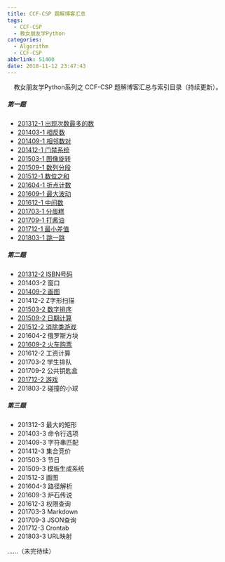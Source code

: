 ```yaml
---
title: CCF-CSP 题解博客汇总
tags:
  - CCF-CSP
  - 教女朋友学Python
categories:
  - Algorithm
  - CCF-CSP
abbrlink: 51400
date: 2018-11-12 23:47:43
---
```


<center>教女朋友学Python系列之 CCF-CSP 题解博客汇总与索引目录（持续更新）。</center>

<!--more-->

##### 第一题

- [201312-1 出现次数最多的数](http://fanzhenyu.me/2018/09/17/CCF-CSP-%E5%87%BA%E7%8E%B0%E6%AC%A1%E6%95%B0%E6%9C%80%E5%A4%9A%E7%9A%84%E6%95%B0/)
- [201403-1 相反数](http://fanzhenyu.me/2018/09/18/CCF-CSP-%E7%9B%B8%E5%8F%8D%E6%95%B0/)
- [201409-1 相邻数对](http://fanzhenyu.me/2018/09/21/CCF-CSP-%E7%9B%B8%E9%82%BB%E6%95%B0%E5%AF%B9/)
- [201412-1 门禁系统](http://fanzhenyu.me/2018/09/21/CCF-CSP-%E9%97%A8%E7%A6%81%E7%B3%BB%E7%BB%9F/)
- [201503-1 图像旋转](http://fanzhenyu.me/2018/09/26/CCF-CSP-%E5%9B%BE%E5%83%8F%E6%97%8B%E8%BD%AC%E4%B8%8E%E6%95%B0%E4%BD%8D%E4%B9%8B%E5%92%8C/)
- [201509-1 数列分段](http://fanzhenyu.me/2018/09/21/CCF-CSP-%E6%95%B0%E5%88%97%E5%88%86%E6%AE%B5%E4%B8%8E%E6%8A%98%E7%82%B9%E8%AE%A1%E6%95%B0/)
- [201512-1 数位之和](http://fanzhenyu.me/2018/09/26/CCF-CSP-%E5%9B%BE%E5%83%8F%E6%97%8B%E8%BD%AC%E4%B8%8E%E6%95%B0%E4%BD%8D%E4%B9%8B%E5%92%8C/)
- [201604-1 折点计数](http://fanzhenyu.me/2018/09/21/CCF-CSP-%E6%95%B0%E5%88%97%E5%88%86%E6%AE%B5%E4%B8%8E%E6%8A%98%E7%82%B9%E8%AE%A1%E6%95%B0/)
- [201609-1 最大波动](http://fanzhenyu.me/2018/09/26/CCF-CSP-%E6%9C%80%E5%A4%A7%E6%B3%A2%E5%8A%A8%E4%B8%8E%E4%B8%AD%E9%97%B4%E6%95%B0/)
- [201612-1 中间数](http://fanzhenyu.me/2018/09/26/CCF-CSP-%E6%9C%80%E5%A4%A7%E6%B3%A2%E5%8A%A8%E4%B8%8E%E4%B8%AD%E9%97%B4%E6%95%B0/)
- [201703-1 分蛋糕](http://fanzhenyu.me/2018/09/27/CCF-CSP-%E5%88%86%E8%9B%8B%E7%B3%95%E4%B8%8E%E6%89%93%E9%85%B1%E6%B2%B9/)
- [201709-1 打酱油](http://fanzhenyu.me/2018/09/27/CCF-CSP-%E5%88%86%E8%9B%8B%E7%B3%95%E4%B8%8E%E6%89%93%E9%85%B1%E6%B2%B9/)
- [201712-1 最小差值](http://fanzhenyu.me/2018/09/27/CCF-CSP-%E6%9C%80%E5%B0%8F%E5%B7%AE%E5%80%BC%E4%B8%8E%E8%B7%B3%E4%B8%80%E8%B7%B3/)
- [201803-1 跳一跳](http://fanzhenyu.me/2018/09/27/CCF-CSP-%E6%9C%80%E5%B0%8F%E5%B7%AE%E5%80%BC%E4%B8%8E%E8%B7%B3%E4%B8%80%E8%B7%B3/)



##### 第二题



- [201312-2 ISBN号码](http://fanzhenyu.me/2018/10/14/CCF-CSP-ISBN%E5%8F%B7%E7%A0%81/)
- 201403-2 窗口
- [201409-2 画图](http://fanzhenyu.me/2018/10/28/CCF-CSP-%E6%B6%88%E9%99%A4%E7%B1%BB%E6%B8%B8%E6%88%8F%E5%92%8C%E7%94%BB%E5%9B%BE/)
- 201412-2 Z字形扫描
- [201503-2 数字排序](http://fanzhenyu.me/2018/10/27/CCF-CSP-%E6%95%B0%E5%AD%97%E6%8E%92%E5%BA%8F/)
- [201509-2 日期计算](http://fanzhenyu.me/2018/10/28/CCF-CSP-%E6%97%A5%E6%9C%9F%E8%AE%A1%E7%AE%97/)
- [201512-2 消除类游戏](http://fanzhenyu.me/2018/10/28/CCF-CSP-%E6%B6%88%E9%99%A4%E7%B1%BB%E6%B8%B8%E6%88%8F%E5%92%8C%E7%94%BB%E5%9B%BE/)
- 201604-2 俄罗斯方块
- [201609-2 火车购票](http://fanzhenyu.me/2018/10/21/CCF-CSP-%E7%81%AB%E8%BD%A6%E8%B4%AD%E7%A5%A8/)
- 201612-2 工资计算
- 201703-2 学生排队
- 201709-2 公共钥匙盒
- [201712-2 游戏](http://fanzhenyu.me/2018/10/28/CCF-CSP-%E6%B8%B8%E6%88%8F/)
- 201803-2 碰撞的小球



##### 第三题



- 201312-3 最大的矩形
- 201403-3 命令行选项
- 201409-3 字符串匹配 
- 201412-3 集合竞价
- 201503-3 节日
- 201509-3 模板生成系统
- 201512-3 画图
- 201604-3 路径解析
- 201609-3 炉石传说
- 201612-3 权限查询
- 201703-3 Markdown
- 201709-3 JSON查询
- 201712-3 Crontab
- 201803-3 URL映射

 

......（未完待续）